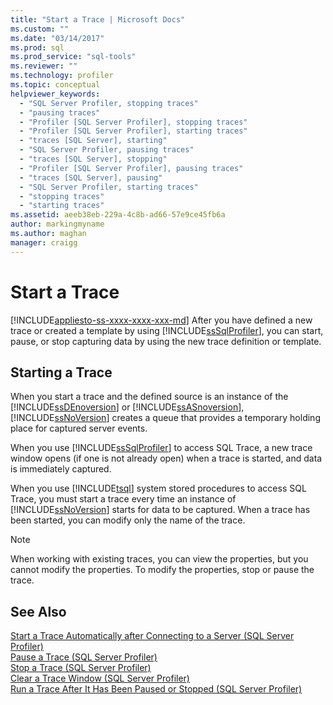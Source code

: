 ```yaml
---
title: "Start a Trace | Microsoft Docs"
ms.custom: ""
ms.date: "03/14/2017"
ms.prod: sql
ms.prod_service: "sql-tools"
ms.reviewer: ""
ms.technology: profiler
ms.topic: conceptual
helpviewer_keywords: 
  - "SQL Server Profiler, stopping traces"
  - "pausing traces"
  - "Profiler [SQL Server Profiler], stopping traces"
  - "Profiler [SQL Server Profiler], starting traces"
  - "traces [SQL Server], starting"
  - "SQL Server Profiler, pausing traces"
  - "traces [SQL Server], stopping"
  - "Profiler [SQL Server Profiler], pausing traces"
  - "traces [SQL Server], pausing"
  - "SQL Server Profiler, starting traces"
  - "stopping traces"
  - "starting traces"
ms.assetid: aeeb38eb-229a-4c8b-ad66-57e9ce45fb6a
author: markingmyname
ms.author: maghan
manager: craigg
---
```

# Start a Trace
[!INCLUDE[appliesto-ss-xxxx-xxxx-xxx-md](../../includes/appliesto-ss-xxxx-xxxx-xxx-md.md)]
  After you have defined a new trace or created a template by using [!INCLUDE[ssSqlProfiler](../../includes/sssqlprofiler-md.md)], you can start, pause, or stop capturing data by using the new trace definition or template.  
  
## Starting a Trace  
 When you start a trace and the defined source is an instance of the [!INCLUDE[ssDEnoversion](../../includes/ssdenoversion-md.md)] or [!INCLUDE[ssASnoversion](../../includes/ssasnoversion-md.md)], [!INCLUDE[ssNoVersion](../../includes/ssnoversion-md.md)] creates a queue that provides a temporary holding place for captured server events.  
  
 When you use [!INCLUDE[ssSqlProfiler](../../includes/sssqlprofiler-md.md)] to access SQL Trace, a new trace window opens (if one is not already open) when a trace is started, and data is immediately captured.  
  
 When you use [!INCLUDE[tsql](../../includes/tsql-md.md)] system stored procedures to access SQL Trace, you must start a trace every time an instance of [!INCLUDE[ssNoVersion](../../includes/ssnoversion-md.md)] starts for data to be captured. When a trace has been started, you can modify only the name of the trace.  
  
> [!NOTE]  
>  When working with existing traces, you can view the properties, but you cannot modify the properties. To modify the properties, stop or pause the trace.  
  
## See Also  
 [Start a Trace Automatically after Connecting to a Server &#40;SQL Server Profiler&#41;](../../tools/sql-server-profiler/start-a-trace-automatically-after-connecting-to-a-server-sql-server-profiler.md)   
 [Pause a Trace &#40;SQL Server Profiler&#41;](../../tools/sql-server-profiler/pause-a-trace-sql-server-profiler.md)   
 [Stop a Trace &#40;SQL Server Profiler&#41;](../../tools/sql-server-profiler/stop-a-trace-sql-server-profiler.md)   
 [Clear a Trace Window &#40;SQL Server Profiler&#41;](../../tools/sql-server-profiler/clear-a-trace-window-sql-server-profiler.md)   
 [Run a Trace After It Has Been Paused or Stopped &#40;SQL Server Profiler&#41;](../../tools/sql-server-profiler/run-a-trace-after-it-has-been-paused-or-stopped-sql-server-profiler.md)  
  
  
